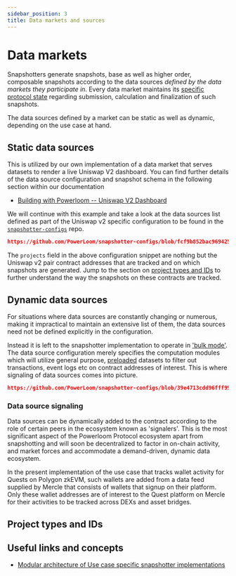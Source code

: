```yaml
---
sidebar_position: 3
title: Data markets and sources
---
```


# Data markets

Snapshotters generate snapshots, base as well as higher order, composable snapshots according to the data sources _defined by the data markets they participate in_. Every data market maintains its [specific protocol state](/docs/Protocol/Specifications/protocol_state.md) regarding submission, calculation and finalization of such snapshots.

The data sources defined by a market can be static as well as dynamic, depending on the use case at hand.

## Static data sources

This is utilized by our own implementation of a data market that serves datasets to render a live Uniswap V2 dashboard. You can find further details of the data source configuration and snapshot schema in the following section within our documentation

* [Building with Powerloom -- Uniswap V2 Dashboard](/docs/Build-with-Powerloom/UniswapV2%20Dashboard/index.md)

We will continue with this example and take a look at the data sources list defined as part of the Uniswap v2 specific configuration to be found in the [`snapshotter-configs`](https://github.com/PowerLoom/snapshotter-configs/blob/fcf9b852bac9694258d7afcd8beeaa4cf961c65f/projects.example.json#L1-L11) repo.

```json reference
https://github.com/PowerLoom/snapshotter-configs/blob/fcf9b852bac9694258d7afcd8beeaa4cf961c65f/projects.example.json#L1-L11
```

The `projects` field in the above configuration snippet are nothing but the Uniswap v2 pair contract addresses that are tracked and on which snapshots are generated. Jump to the section on [project types and IDs](#project-types-and-ids) to further understand the way the snapshots on these contracts are tracked.

## Dynamic data sources

For situations where data sources are constantly changing or numerous, making it impractical to maintain an extensive list of them, the data sources need not be defined explicitly in the configuration.

Instead it is left to the snapshotter implementation to operate in ['bulk mode'](/docs/Protocol/Specifications/Snapshotter/snapshot_build.md#bulk-mode). The data source configuration merely specifies the computation modules which will utilize general purpose, [preloaded](/docs/Protocol/Specifications/Snapshotter/preloading.md) datasets to filter out transactions, event logs etc on contract addresses of interest. This is where signaling of data sources comes into picture.

```json reference
https://github.com/PowerLoom/snapshotter-configs/blob/39e4713cdd96fff99d100f1dea7fb7332df9e491/projects.example.json#L1-L28
```

### Data source signaling

Data sources can be dynamically added to the contract according to the role of certain peers in the ecosystem known as 'signalers'. This is the most significant aspect of the Powerloom Protocol ecosystem apart from snapshotting and will soon be decentralized to factor in on-chain activity, and market forces and accommodate a demand-driven, dynamic data ecosystem.

In the present implementation of the use case that tracks wallet activity for Quests on Polygon zkEVM, such wallets are added from a data feed supplied by Mercle that consists of wallets that signup on their platform. Only these wallet addresses are of interest to the Quest platform on Mercle for their activities to be tracked across DEXs and asset bridges.


## Project types and IDs


## Useful links and concepts

* [Modular architecture of Use case specific snapshotter implementations](/docs/Protocol/Specifications/Snapshotter/implementations.md)